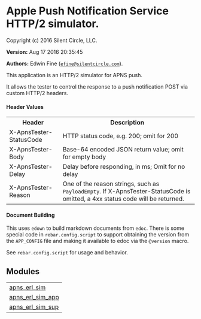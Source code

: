 

# Apple Push Notification Service HTTP/2 simulator. #

Copyright (c) 2016 Silent Circle, LLC.

__Version:__ Aug 17 2016 20:35:45

__Authors:__ Edwin Fine ([`efine@silentcircle.com`](mailto:efine@silentcircle.com)).

This application is an HTTP/2 simulator for APNS push.

It allows the tester to control the response to a push notification POST via
custom HTTP/2 headers.


#### <a name="Header_Values">Header Values</a> ####


<table>
<tr><th>Header</th><th>Description</th>
</tr>
<tr><td>X-ApnsTester-StatusCode</td><td>
    HTTP status code, e.g. 200; omit for 200</td>
</tr>
<tr><td>X-ApnsTester-Body</td><td>Base-64 encoded JSON return value; omit for empty body</td>
</tr>
<tr><td>X-ApnsTester-Delay</td><td>Delay before responding, in ms; Omit for no delay</td>
</tr>
<tr><td>X-ApnsTester-Reason</td><td>
    One of the reason strings, such as <code>PayloadEmpty</code>.
    If X-ApnsTester-StatusCode is omitted, a 4xx status
    code will be returned.</td>
</tr>
</table>



#### <a name="Document_Building">Document Building</a> ####

This uses `edown` to build markdown documents from `edoc`.  There is some
special code in `rebar.config.script` to support obtaining the version from the
`APP_CONFIG` file and making it available to edoc via the `@version` macro.

See `rebar.config.script` for usage and behavior.


## Modules ##


<table width="100%" border="0" summary="list of modules">
<tr><td><a href="http://github.com/SilentCircle/apns_erl_sim/blob/master/doc/apns_erl_sim.md" class="module">apns_erl_sim</a></td></tr>
<tr><td><a href="http://github.com/SilentCircle/apns_erl_sim/blob/master/doc/apns_erl_sim_app.md" class="module">apns_erl_sim_app</a></td></tr>
<tr><td><a href="http://github.com/SilentCircle/apns_erl_sim/blob/master/doc/apns_erl_sim_sup.md" class="module">apns_erl_sim_sup</a></td></tr></table>


